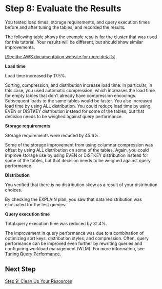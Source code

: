 # Step 8: Evaluate the Results<a name="tutorial-tuning-tables-evaluate"></a>

You tested load times, storage requirements, and query execution times before and after tuning the tables, and recorded the results\. 

The following table shows the example results for the cluster that was used for this tutorial\. Your results will be different, but should show similar improvements\. 

[\[See the AWS documentation website for more details\]](http://docs.aws.amazon.com/redshift/latest/dg/tutorial-tuning-tables-evaluate.html)

**Load time** 

Load time increased by 17\.5%\. 

Sorting, compression, and distribution increase load time\. In particular, in this case, you used automatic compression, which increases the load time for empty tables that don't already have compression encodings\. Subsequent loads to the same tables would be faster\. You also increased load time by using ALL distribution\. You could reduce load time by using EVEN or DISTKEY distribution instead for some of the tables, but that decision needs to be weighed against query performance\. 

**Storage requirements** 

Storage requirements were reduced by 45\.4%\. 

Some of the storage improvement from using columnar compression was offset by using ALL distribution on some of the tables\. Again, you could improve storage use by using EVEN or DISTKEY distribution instead for some of the tables, but that decision needs to be weighed against query performance\. 

**Distribution** 

You verified that there is no distribution skew as a result of your distribution choices\. 

By checking the EXPLAIN plan, you saw that data redistribution was eliminated for the test queries\. 

**Query execution time** 

Total query execution time was reduced by 31\.4%\. 

The improvement in query performance was due to a combination of optimizing sort keys, distribution styles, and compression\. Often, query performance can be improved even further by rewriting queries and configuring workload management \(WLM\)\. For more information, see [Tuning Query Performance](c-optimizing-query-performance.md)\.

## Next Step<a name="w5aac15c27c33"></a>

[Step 9: Clean Up Your Resources](tutorial-tuning-tables-clean-up.md)